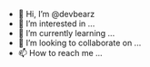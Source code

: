 - 👋 Hi, I’m @devbearz
- 👀 I’m interested in ...
- 🌱 I’m currently learning ...
- 💞️ I’m looking to collaborate on ...
- 📫 How to reach me ...

<!---
devbearz/devbearz is a ✨ special ✨ repository because its `README.md` (this file) appears on your GitHub profile.
You can click the Preview link to take a look at your changes.
--->
